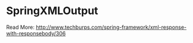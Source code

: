 # SpringXMLOutput
Read More: http://www.techburps.com/spring-framework/xml-response-with-responsebody/306
